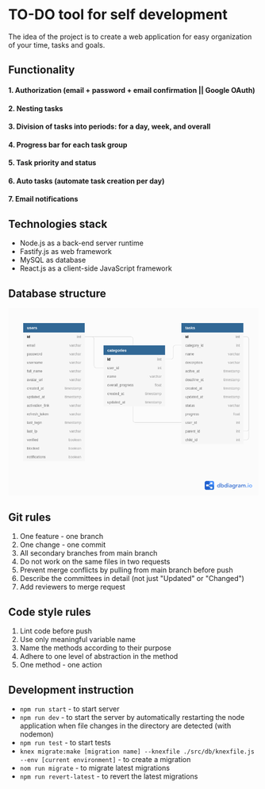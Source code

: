 # TO-DO tool for self development
The idea of the project is to create a web application for easy organization of your time, tasks and goals.

## Functionality
#### 1. Authorization (email + password + email confirmation || Google OAuth) 
#### 2. Nesting tasks
#### 3. Division of tasks into periods: for a day, week, and overall
#### 4. Progress bar for each task group
#### 5. Task priority and status
#### 6. Auto tasks (automate task creation per day)
#### 7. Email notifications


## Technologies stack
- Node.js as a back-end server runtime
- Fastify.js as web framework
- MySQL as database
- React.js as a client-side JavaScript framework

## Database structure
![db structure](./docs/db-doc/diagram_2.1.png)


## Git rules
1. One feature - one branch 
2. One change - one commit
3. All secondary branches from main branch
4. Do not work on the same files in two requests
5. Prevent merge conflicts by pulling from main branch before push 
6. Describe the committees in detail (not just "Updated" or "Changed")
7. Add reviewers to merge request

## Code style rules
1. Lint code before push
2. Use only meaningful variable name
3. Name the methods according to their purpose
4. Adhere to one level of abstraction in the method
5. One method - one action

## Development instruction
- `npm run start` - to start server
- `npm run dev` - to start the server by automatically restarting the node application when file changes in the directory are detected (with nodemon)
- `npm run test` - to start tests
- `knex migrate:make [migration name] --knexfile ./src/db/knexfile.js --env [current environment]` - to create a migration
- `nom run migrate` - to migrate latest migrations
- `npm run revert-latest` - to revert the latest migrations